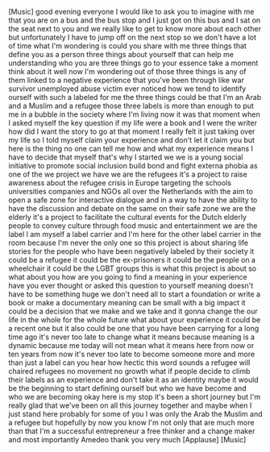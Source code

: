 
[Music]
good evening everyone I would like to
ask you to imagine with me that you are
on a bus and the bus stop and I just got
on this bus and I sat on the seat next
to you
and we really like to get to know more
about each other but unfortunately I
have to jump off on the next stop so we
don&#39;t have a lot of time what I&#39;m
wondering is could you share with me
three things that define you as a person
three things about yourself that can
help me understanding who you are three
things go to your essence take a moment
think about it
well now I&#39;m wondering
out of those three things is any of them
linked to a negative experience that
you&#39;ve been through like war survivor
unemployed abuse victim ever noticed how
we tend to identify ourself with such a
labeled for me the three things could be
that I&#39;m an Arab and a Muslim and a
refugee those three labels is more than
enough to put me in a bubble in the
society where I&#39;m living now it was that
moment when I asked myself the key
question if my life were a book and I
were the writer how did I want the story
to go at that moment I really felt it
just taking over my life so I told
myself claim your experience and don&#39;t
let it claim you but here is the thing
no one can tell me how and what my
experience means I have to decide that
myself that&#39;s why I started we we is a
young social initiative to promote
social inclusion build bond and fight
externa phobia as one of the we project
we have we are the refugees it&#39;s a
project to raise awareness about the
refugee crisis in Europe targeting the
schools universities companies and NGOs
all over the Netherlands with the aim to
open a safe zone for interactive
dialogue and in a way to have the
ability to have the discussion and
debate on the same on their safe zone
we are the elderly it&#39;s a project
to facilitate the cultural events for
the Dutch elderly people to convey
culture through food music and
entertainment
we are the label I am myself a label
carrier and I&#39;m here for the other label
carrier in the room because I&#39;m never
the only one so this project is about
sharing life stories for the people who
have been negatively labeled by their
society it could be a refugee it could
be the ex-prisoners it could be the
people on a wheelchair it could be the
LGBT groups this is what this project is
about so what about you how are you
going to find a meaning in your
experience have you ever thought or
asked this question to yourself meaning
doesn&#39;t have to be something huge we
don&#39;t need all to start a foundation or
write a book or make a documentary
meaning can be small with a big impact
it could be a decision that we make and
we take and it gonna change the our life
in the whole for the whole future what
about your experience it could be a
recent one but it also could be one that
you have been carrying for a long time
ago
it&#39;s never too late to change what it
means because meaning is a dynamic
because
me today will not mean what it means
here from now or ten years from now it&#39;s
never too late to become someone more
and more than just a label can you hear
how hectic this word sounds a refugee
will chaired refugees no movement no
growth what if people decide to climb
their labels as an experience and don&#39;t
take it as an identity maybe it would be
the beginning to start defining ourself
but who we have become and who we are
becoming
okay here is my stop
it&#39;s been a short journey but I&#39;m really
glad that we&#39;ve been on all this journey
together and maybe when I just stand
here probably for some of you I was only
the Arab the Muslim and a refugee but
hopefully by now you know I&#39;m not only
that are much more than that
I&#39;m a successful entrepreneur a free
thinker and a change maker and most
importantly Amedeo thank you very much
[Applause]
[Music]

